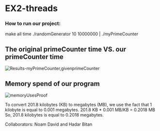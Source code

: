 # EX2-threads

### How to run our project:
 make all
 time ./randomGenerator 10 10000000 | ./myPrimeCounter

## The original primeCounter time VS. our primeCounter time
![Results-myPrimeCounter,givenprimeCounter](https://github.com/HadarBitan/Task2-advanced_programming/assets/86705118/c897cfe0-7a25-4109-ac75-50558314e6ff)



## Memory spend of our program
![memoryUsesProof](https://github.com/HadarBitan/Task2-advanced_programming/assets/86705118/ab2bcfde-a648-493a-9805-63f68297ea04)



To convert 201.8 kilobytes (KB) to megabytes (MB), we use the fact that 1 kilobyte is equal to 0.001 megabytes.
201.8 KB * 0.001 MB/KB = 0.2018 MB
So, 201.8 kilobytes is equal to 0.2018 megabytes.

Collaborators:
Noam David and Hadar Bitan
